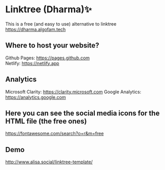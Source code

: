 # Linktree (Dharma):sparkles:
This is a free (and easy to use) alternative to linktree 
https://dharma.algofam.tech

## Where to host your website?
Github Pages: https://pages.github.com  
Netlify: https://netlify.app

## Analytics 
Microsoft Clarity: https://clarity.microsoft.com
Google Analytics: https://analytics.google.com

## Here you can see the social media icons for the HTML file (the free ones)
https://fontawesome.com/search?o=r&m=free

## Demo
http://www.alisa.social/linktree-template/
